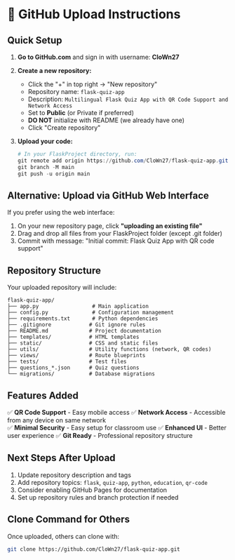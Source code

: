 # 🚀 GitHub Upload Instructions

## Quick Setup

1. **Go to GitHub.com** and sign in with username: **CloWn27**

2. **Create a new repository:**
   - Click the "+" in top right → "New repository"
   - Repository name: `flask-quiz-app`
   - Description: `Multilingual Flask Quiz App with QR Code Support and Network Access`
   - Set to **Public** (or Private if preferred)
   - **DO NOT** initialize with README (we already have one)
   - Click "Create repository"

3. **Upload your code:**
   ```powershell
   # In your FlaskProject directory, run:
   git remote add origin https://github.com/CloWn27/flask-quiz-app.git
   git branch -M main
   git push -u origin main
   ```

## Alternative: Upload via GitHub Web Interface

If you prefer using the web interface:

1. On your new repository page, click **"uploading an existing file"**
2. Drag and drop all files from your FlaskProject folder (except .git folder)
3. Commit with message: "Initial commit: Flask Quiz App with QR code support"

## Repository Structure

Your uploaded repository will include:
```
flask-quiz-app/
├── app.py                 # Main application
├── config.py              # Configuration management
├── requirements.txt       # Python dependencies
├── .gitignore            # Git ignore rules
├── README.md             # Project documentation
├── templates/            # HTML templates
├── static/               # CSS and static files
├── utils/                # Utility functions (network, QR codes)
├── views/                # Route blueprints
├── tests/                # Test files
├── questions_*.json      # Quiz questions
└── migrations/           # Database migrations
```

## Features Added

✅ **QR Code Support** - Easy mobile access
✅ **Network Access** - Accessible from any device on same network  
✅ **Minimal Security** - Easy setup for classroom use
✅ **Enhanced UI** - Better user experience
✅ **Git Ready** - Professional repository structure

## Next Steps After Upload

1. Update repository description and tags
2. Add repository topics: `flask`, `quiz-app`, `python`, `education`, `qr-code`
3. Consider enabling GitHub Pages for documentation
4. Set up repository rules and branch protection if needed

## Clone Command for Others

Once uploaded, others can clone with:
```bash
git clone https://github.com/CloWn27/flask-quiz-app.git
```
